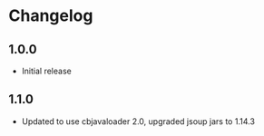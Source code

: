 # Changelog

## 1.0.0

-   Initial release

## 1.1.0

-   Updated to use cbjavaloader 2.0, upgraded jsoup jars to 1.14.3
